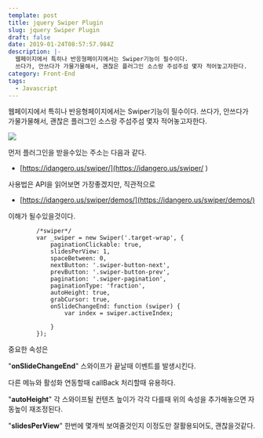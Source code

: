 ```yaml
---
template: post
title: jquery Swiper Plugin
slug: jquery Swiper Plugin
draft: false
date: 2019-01-24T08:57:57.984Z
description: |-
  웹페이지에서 특히나 반응형페이지에서는 Swiper기능이 필수이다. 
  쓰다가, 안쓰다가 가물가물해서, 괜찮은 플러그인 소스랑 주섬주섬 몇자 적어놓고자한다.
category: Front-End
tags:
  - Javascript
---
```

웹페이지에서 특히나 반응형페이지에서는 Swiper기능이 필수이다. 
쓰다가, 안쓰다가 가물가물해서, 괜찮은 플러그인 소스랑 주섬주섬 몇자 적어놓고자한다.

![](/media/99d1b0375bf7ba4605.png)

먼저 플러그인을 받을수있는 주소는 다음과 같다.
- [https://idangero.us/swiper/](https://idangero.us/swiper/
)

사용법은 API을 읽어보면 가장좋겠지만, 직관적으로
-  [https://idangero.us/swiper/demos/](https://idangero.us/swiper/demos/)

이해가 될수있을것이다. 

```
        /*swiper*/
        var _swiper = new Swiper('.target-wrap', {
            paginationClickable: true,
            slidesPerView: 1,
            spaceBetween: 0,
            nextButton: '.swiper-button-next',
            prevButton: '.swiper-button-prev',
            pagination: '.swiper-pagination',
            paginationType: 'fraction',
            autoHeight: true,
            grabCursor: true,
            onSlideChangeEnd: function (swiper) {
                var index = swiper.activeIndex;
              
            }
        });
```



중요한 속성은 

"**onSlideChangeEnd**"  스와이프가 끝날때 이벤트를 발생시킨다. 

다른 메뉴와 활성화 연동할때 callBack 처리할때 유용하다. 

"**autoHeight**"  각 스와이프될 컨텐츠 높이가 각각 다를때 위의 속성을 추가해놓으면 자동높이 재조정된다. 

"**slidesPerView**"  한번에 몇개씩 보여줄것인지
이정도만 잘활용되어도, 괜찮을것같다.
